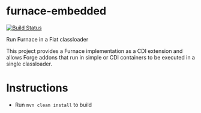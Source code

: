# furnace-embedded
[![Build Status](https://travis-ci.org/forge/furnace-embedded.svg?branch=master)](https://travis-ci.org/forge/furnace-embedded)

Run Furnace in a Flat classloader

This project provides a Furnace implementation as a CDI extension and allows Forge addons that run in simple or CDI containers to be executed in a single classloader.

# Instructions

- Run `mvn clean install` to build

